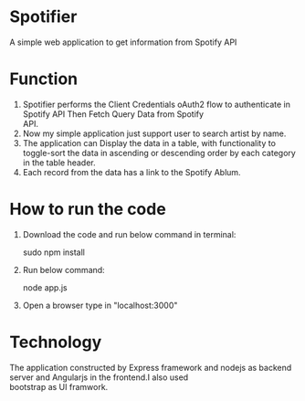 # Spotifier
A simple web application to get information from Spotify API

# Function
  1) Spotifier performs the Client Credentials oAuth2 flow to authenticate in Spotify API Then Fetch Query Data from Spotify  
  API.
  2) Now my simple application just support user to search artist by name.
  3) The application can Display the data in a table, with functionality to toggle-sort the data in ascending or descending 
     order by each category in the table header.
  4) Each record from the data has a link to the Spotify Ablum.

# How to run the code
  1) Download the code and run below command in terminal:
     
     sudo npm install
  
  2) Run below command:
  
     node app.js
  
  3) Open a browser type in "localhost:3000"
  
# Technology

  The application constructed by Express framework and nodejs as backend server and Angularjs in the frontend.I also used   
  bootstrap as UI framwork.
